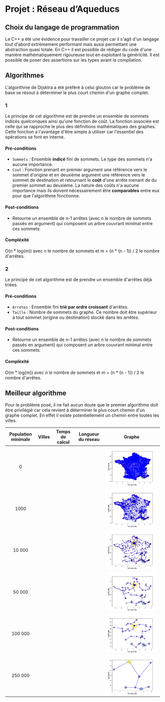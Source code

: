 # Projet : Réseau d’Aqueducs
## Choix du langage de programmation
Le C++ a été une évidence pour travailler ce projet car il s'agit d'un langage tout d'abord extrèmement performant mais aussi permettant une abstraction quasi totale. En C++ il est possible de rédiger du code d'une manière mathématiquement rigoureuse tout en exploitant la généricité. Il est possible de poser des assertions sur les types avant la compilation.
## Algorithmes
L'algorithme de Dijsktra a été préféré à celui glouton car le problème de base se résout à déterminer le plus court chemin d'un graphe complet.
### 1
Le principe de cet algorithme est de prendre un ensemble de sommets indicés quelconques ainsi qu'une fonction de coût. La fonction associée est celle qui se rapproche le plus des définitions mathématiques des graphes. Cette fonction a l'avantage d'être simple à utiliser car l'essentiel des opérations se font en interne.
#### Pré-conditions
- `Sommets` : Ensemble **indicé** fini de sommets. Le type des sommets n'a aucune importance.
- `Cout` : Fonction prenant en premier argument une référence vers le sommet d'origine et en deuxième argument une référence vers le sommet de destination et retournant le **coût** d'une arrête menant de du premier sommet au deuxième. La nature des coûts n'a aucune importance mais ils doivent nécessairement être **comparables** entre eux pour que l'algorithme fonctionne.
#### Post-conditions
- Retourne un ensemble de n-1 arrêtes (avec n le nombre de sommets passés en argument) qui composent un arbre couvrant minimal entre ces sommets.
#### Compléxité
O(n * log(m)) avec n le nombre de sommets et m = (n * (n - 1)) / 2 le nombre d'arrêtes.
### 2
Le principe de cet algorithme est de prendre un ensemble d'arrêtes déjà triées.
#### Pré-conditions
- `Arretes` : Ensemble fini **trié par ordre croissant** d'arrêtes.
- `Taille` : Nombre de sommets du graphe. Ce nombre doit être supérieur à tout sommet (origine ou destination) stocké dans les arrêtes.
#### Post-conditions
- Retourne un ensemble de n-1 arrêtes (avec n le nombre de sommets passés en argument) qui composent un arbre couvrant minimal entre ces sommets.
#### Compléxité
O(m * log(m)) avec n le nombre de sommets et m = (n * (n - 1)) / 2 le nombre d'arrêtes.
## Meilleur algorithme
Pour le problème posé, il ne fait aucun doute que le premier algorithme doit être privilégié car cela revient à déterminer le plus court chemin d'un graphe complet. En effet il existe potentiellement un chemin entre toutes les villes.


Population minimale  | Villes | Temps de calcul | Longueur du réseau | Graphe
:------------------: | :----: | :-------------: | :----------------: | :----:
0                    |        |                 |                    | ![alt text](./Rapport/0.png "0 habitant et plus")
1000                 |        |                 |                    | ![alt text](./Rapport/1000.png "1 000 habitants et plus")
10 000               |        |                 |                    | ![alt text](./Rapport/10000.png "10 000 habitants et plus")
50 000               |        |                 |                    | ![alt text](./Rapport/50000.png "50 000 habitants et plus")
100 000              |        |                 |                    | ![alt text](./Rapport/100000.png "100 000 habitants et plus")
250 000              |        |                 |                    | ![test](./Rapport/250000.png "250 000 habitants et plus")
